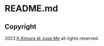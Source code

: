 # README.md


## Copyright

2023 [K.Kimura @ Juge.Me](https://github.com/dotnsf) all rights reserved.

